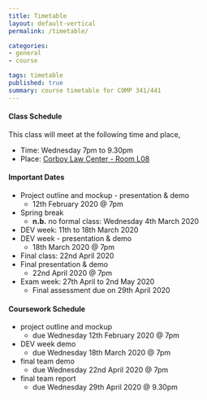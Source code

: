 ```yaml
---
title: Timetable
layout: default-vertical
permalink: /timetable/

categories:
- general
- course

tags: timetable
published: true
summary: course timetable for COMP 341/441
---
```


#### Class Schedule

This class will meet at the following time and place,

* Time: Wednesday 7pm to 9.30pm
* Place: [Corboy Law Center - Room L08](http://www.luc.edu/media/lucedu/wtc.pdf)

#### Important Dates

* Project outline and mockup - presentation & demo
  * 12th February 2020 @ 7pm
* Spring break
	* **n.b.** no formal class: Wednesday 4th March 2020
* DEV week: 11th to 18th March 2020
* DEV week - presentation & demo
	* 18th March 2020 @ 7pm
* Final class: 22nd April 2020
* Final presentation & demo
	* 22nd April 2020 @ 7pm
* Exam week: 27th April to 2nd May 2020
	* Final assessment due on 29th April 2020

#### Coursework Schedule

* project outline and mockup
  * due Wednesday 12th February 2020 @ 7pm
* DEV week demo
  * due Wednesday 18th March 2020 @ 7pm
* final team demo
  * due Wednesday 22nd April 2020 @ 7pm
* final team report
  * due Wednesday 29th April 2020 @ 9.30pm